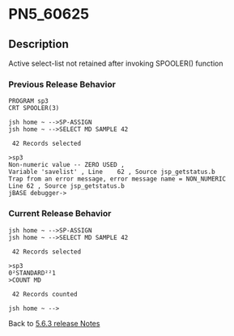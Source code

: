 # PN5_60625

<PageHeader />  

## Description

Active select-list not retained after invoking SPOOLER() function

### Previous Release Behavior

```
PROGRAM sp3
CRT SPOOLER(3)

jsh home ~ -->SP-ASSIGN
jsh home ~ -->SELECT MD SAMPLE 42

 42 Records selected

>sp3
Non-numeric value -- ZERO USED ,
Variable 'savelist' , Line    62 , Source jsp_getstatus.b
Trap from an error message, error message name = NON_NUMERIC
Line 62 , Source jsp_getstatus.b
jBASE debugger->
```

### Current Release Behavior

```
jsh home ~ -->SP-ASSIGN
jsh home ~ -->SELECT MD SAMPLE 42

 42 Records selected

>sp3
0²STANDARD²²1
>COUNT MD

 42 Records counted

jsh home ~ -->
```

Back to [5.6.3 release Notes](./../README.md)

<PageFooter />
